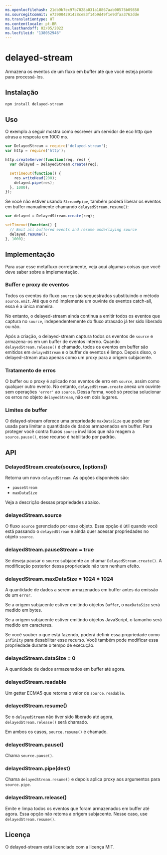```yaml
---
ms.openlocfilehash: 21db9b7ec97b7028a031a18867aab00575b09850
ms.sourcegitcommit: e739004291428ce83f14b9d49f1e9dfaa3762dde
ms.translationtype: HT
ms.contentlocale: pt-BR
ms.lasthandoff: 02/05/2022
ms.locfileid: "138052946"
---
```

# <a name="delayed-stream"></a>delayed-stream

Armazena os eventos de um fluxo em buffer até que você esteja pronto para processá-los.

## <a name="installation"></a>Instalação

``` bash
npm install delayed-stream
```

## <a name="usage"></a>Uso

O exemplo a seguir mostra como escrever um servidor de eco http que atrasa a resposta em 1000 ms.

``` javascript
var DelayedStream = require('delayed-stream');
var http = require('http');

http.createServer(function(req, res) {
  var delayed = DelayedStream.create(req);

  setTimeout(function() {
    res.writeHead(200);
    delayed.pipe(res);
  }, 1000);
});
```

Se você não estiver usando `Stream#pipe`, também poderá liberar os eventos em buffer manualmente chamando `delayedStream.resume()`:

``` javascript
var delayed = DelayedStream.create(req);

setTimeout(function() {
  // Emit all buffered events and resume underlaying source
  delayed.resume();
}, 1000);
```

## <a name="implementation"></a>Implementação

Para usar esse metafluxo corretamente, veja aqui algumas coisas que você deve saber sobre a implementação.

### <a name="event-buffering--proxying"></a>Buffer e proxy de eventos

Todos os eventos do fluxo `source` são sequestrados substituindo o método `source.emit`. Até que o nó implemente um ouvinte de eventos catch-all, essa é a única maneira.

No entanto, o delayed-stream ainda continua a emitir todos os eventos que captura no `source`, independentemente do fluxo atrasado já ter sido liberado ou não.

Após a criação, o delayed-stream captura todos os eventos de `source` e armazena-os em um buffer de eventos interno. Quando `delayedStream.release()` é chamado, todos os eventos em buffer são emitidos em `delayedStream` e o buffer de eventos é limpo. Depois disso, o delayed-stream atua apenas como um proxy para a origem subjacente.

### <a name="error-handling"></a>Tratamento de erros

O buffer ou o proxy é aplicado nos eventos de erro em `source`, assim como qualquer outro evento.
No entanto, `delayedStream.create` anexa um ouvinte sem operações `'error'` ao `source`. Dessa forma, você só precisa solucionar os erros no objeto `delayedStream`, não em dois lugares.

### <a name="buffer-limits"></a>Limites de buffer

O delayed-stream oferece uma propriedade `maxDataSize` que pode ser usada para limitar a quantidade de dados armazenados em buffer. Para proteger você contra fluxos `source` inválidos que não reagem a `source.pause()`, esse recurso é habilitado por padrão.

## <a name="api"></a>API

### <a name="delayedstreamcreatesource-options"></a>DelayedStream.create(source, [options])

Retorna um novo `delayedStream`. As opções disponíveis são:

* `pauseStream`
* `maxDataSize`

Veja a descrição dessas propriedades abaixo.

### <a name="delayedstreamsource"></a>delayedStream.source

O fluxo `source` gerenciado por esse objeto. Essa opção é útil quando você está passando o `delayedStream` e ainda quer acessar propriedades no objeto `source`.

### <a name="delayedstreampausestream--true"></a>delayedStream.pauseStream = true

Se deseja pausar o `source` subjacente ao chamar `DelayedStream.create()`. A modificação posterior dessa propriedade não tem nenhum efeito.

### <a name="delayedstreammaxdatasize--1024--1024"></a>delayedStream.maxDataSize = 1024 * 1024

A quantidade de dados a serem armazenados em buffer antes da emissão de um `error`.

Se a origem subjacente estiver emitindo objetos `Buffer`, o `maxDataSize` será medido em bytes.

Se a origem subjacente estiver emitindo objetos JavaScript, o tamanho será medido em caracteres.

Se você souber o que está fazendo, poderá definir essa propriedade como `Infinity` para desabilitar esse recurso. Você também pode modificar essa propriedade durante o tempo de execução.

### <a name="delayedstreamdatasize--0"></a>delayedStream.dataSize = 0

A quantidade de dados armazenados em buffer até agora.

### <a name="delayedstreamreadable"></a>delayedStream.readable

Um getter ECMA5 que retorna o valor de `source.readable`.

### <a name="delayedstreamresume"></a>delayedStream.resume()

Se o `delayedStream` não tiver sido liberado até agora, `delayedStream.release()` será chamado.

Em ambos os casos, `source.resume()` é chamado.

### <a name="delayedstreampause"></a>delayedStream.pause()

Chama `source.pause()`.

### <a name="delayedstreampipedest"></a>delayedStream.pipe(dest)

Chama `delayedStream.resume()` e depois aplica proxy aos argumentos para `source.pipe`.

### <a name="delayedstreamrelease"></a>delayedStream.release()

Emite e limpa todos os eventos que foram armazenados em buffer até agora. Essa opção não retoma a origem subjacente. Nesse caso, use `delayedStream.resume()`.

## <a name="license"></a>Licença

O delayed-stream está licenciado com a licença MIT.
